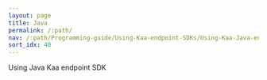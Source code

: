 ```yaml
---
layout: page
title: Java
permalink: /:path/
nav: /:path/Programming-guide/Using-Kaa-endpoint-SDKs/Using-Kaa-Java-endpoint-SDK
sort_idx: 40
---
```

Using Java Kaa endpoint SDK